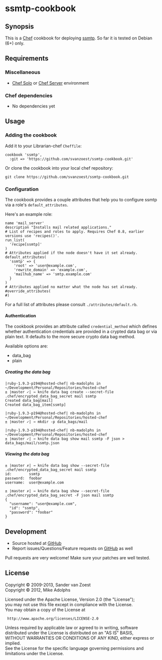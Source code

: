 # ssmtp-cookbook

## Synopsis

This is a [Chef](http://www.opscode.com/chef) cookbook for deploying [ssmtp](http://linux.die.net/man/8/ssmtp). So far it is tested on Debian (6+) only.

## Requirements

### Miscellaneous

* [Chef Solo](http://wiki.opscode.com/display/chef/Chef+Solo) or [Chef Server](http://wiki.opscode.com/display/chef/Chef+Server) environment

### Chef dependencies

* No dependencies yet

## Usage

### Adding the cookbook

Add it to your Librarian-chef `Cheffile`:

    cookbook 'ssmtp',
      :git => 'https://github.com/svanzoest/ssmtp-cookbook.git'

Or clone the cookbook into your local chef repository:

    git clone https://github.com/svanzoest/ssmtp-cookbook.git

### Configuration

The cookbook provides a couple attributes that help you to configure ssmtp via a role's `default_attributes`.

Here's an example role:

	name 'mail_server'
	description "Installs mail related applications."
	# List of recipes and roles to apply. Requires Chef 0.8, earlier versions use 'recipes()'.
	run_list(
	  'recipe[ssmtp]'
	)
	# Attributes applied if the node doesn't have it set already.
	default_attributes(
	  'ssmtp' => {
	    'root' => 'user@example.com',
	    'rewrite_domain' => 'example.com',
	    'mailhub_name' => 'smtp.example.com'
	  }
	)
	# Attributes applied no matter what the node has set already.
	#override_attributes(
	#)

For a full list of attributes please consult `./attributes/default.rb`.

#### Authentication
	
The cookbook provides an attribute called `credential_method` which defines whether authentication credentials are provided in a crypted data bag or via plain text. It defaults to the more secure crypto data bag method.

Available options are:

* data_bag
* plain

##### Creating the data bag

	|ruby-1.9.3-p194@hosted-chef| nb-madolphs in ~/Development/Personal/Repositories/hosted-chef
	± |master ✓| → knife data bag create --secret-file .chef/encrypted_data_bag_secret mail ssmtp
	Created data_bag[mail]
	Created data_bag_item[ssmtp]		
	
	|ruby-1.9.3-p194@hosted-chef| nb-madolphs in ~/Development/Personal/Repositories/hosted-chef
	± |master ✓| → mkdir -p data_bags/mail
	
	|ruby-1.9.3-p194@hosted-chef| nb-madolphs in ~/Development/Personal/Repositories/hosted-chef
	± |master ✓| → knife data bag show mail ssmtp -F json > data_bags/mail/ssmtp.json

##### Viewing the data bag

	± |master ✗| → knife data bag show --secret-file .chef/encrypted_data_bag_secret mail ssmtp
	id:        ssmtp
	password:  foobar
	username:  user@example.com
	
	± |master ✗| → knife data bag show --secret-file .chef/encrypted_data_bag_secret -F json mail ssmtp
	{
	  "username": "user@example.com",
	  "id": "ssmtp",
	  "password": "foobar"
	}

## Development

* Source hosted at [GitHub](https://github.com/svanzoest/ssmtp-cookbook)
* Report issues/Questions/Feature requests on [GitHub](https://github.com/svanzoest/ssmtp-cookbook/issues) as well

Pull requests are very welcome! Make sure your patches are well tested.

## License

Copyright © 2009-2013, Sander van Zoest  
Copyright © 2012, Mike Adolphs

Licensed under the Apache License, Version 2.0 (the "License");  
you may not use this file except in compliance with the License.  
You may obtain a copy of the License at

     http://www.apache.org/licenses/LICENSE-2.0

Unless required by applicable law or agreed to in writing, software  
distributed under the License is distributed on an "AS IS" BASIS,  
WITHOUT WARRANTIES OR CONDITIONS OF ANY KIND, either express or implied.  
See the License for the specific language governing permissions and  
limitations under the License.
